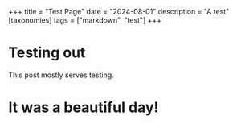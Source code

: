 +++
title = "Test Page"
date = "2024-08-01"
description = "A test"
[taxonomies]
tags = ["markdown", "test"]
+++

# Testing out

This post mostly serves testing.

# It was a beautiful day!